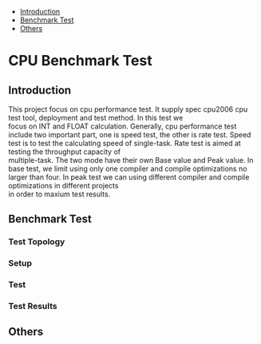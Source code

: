 * [Introduction](#1)
* [Benchmark Test](#2)
* [Others](#3)

# CPU Benchmark Test 
## <a name="1">Introduction</a>
This project focus on cpu performance test. It supply spec cpu2006 cpu test tool, deployment and test method. In this test we </br>
focus on INT and FLOAT calculation. Generally, cpu performance test include two important part, one is speed test, the other is
rate test. Speed test is to test the calculating speed of single-task. Rate test is aimed at testing the throughput capacity of</br>
multiple-task. The two mode have their own Base value and Peak value. In base test, we limit using only one compiler and compile
optimizations no larger than four. In peak test we can using different compiler and compile optimizations in different projects </br>
in order to maxium test results.
## <a name="2">Benchmark Test</a>
### Test Topology

### Setup


### Test 


### Test Results
                                           
## <a name="3">Others</a>

